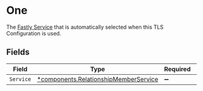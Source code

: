 # One

The [Fastly Service](/reference/api/services/service/) that is automatically selected when this TLS Configuration is used.


## Fields

| Field                                                                                     | Type                                                                                      | Required                                                                                  | Description                                                                               |
| ----------------------------------------------------------------------------------------- | ----------------------------------------------------------------------------------------- | ----------------------------------------------------------------------------------------- | ----------------------------------------------------------------------------------------- |
| `Service`                                                                                 | [*components.RelationshipMemberService](../../models/shared/relationshipmemberservice.md) | :heavy_minus_sign:                                                                        | N/A                                                                                       |
